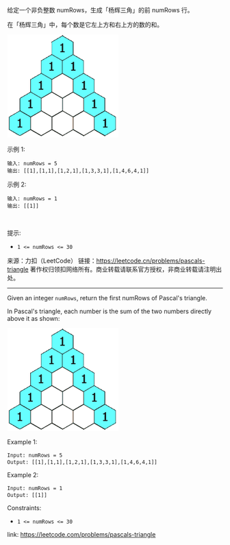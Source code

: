 给定一个非负整数 numRows，生成「杨辉三角」的前 numRows 行。

在「杨辉三角」中，每个数是它左上方和右上方的数的和。

![](../../imgs/118/PascalTriangleAnimated2.gif)

示例 1:

```
输入: numRows = 5
输出: [[1],[1,1],[1,2,1],[1,3,3,1],[1,4,6,4,1]]
```

示例 2:

```
输入: numRows = 1
输出: [[1]]
```
 

提示:

- `1 <= numRows <= 30`

来源：力扣（LeetCode）
链接：https://leetcode.cn/problems/pascals-triangle
著作权归领扣网络所有。商业转载请联系官方授权，非商业转载请注明出处。

---

Given an integer `numRows`, return the first numRows of Pascal's triangle.

In Pascal's triangle, each number is the sum of the two numbers directly above it as shown:

![](../../imgs/118/PascalTriangleAnimated2.gif)

Example 1:

```
Input: numRows = 5
Output: [[1],[1,1],[1,2,1],[1,3,3,1],[1,4,6,4,1]]
```

Example 2:

```
Input: numRows = 1
Output: [[1]]
```

Constraints:

- `1 <= numRows <= 30`

link: https://leetcode.com/problems/pascals-triangle
